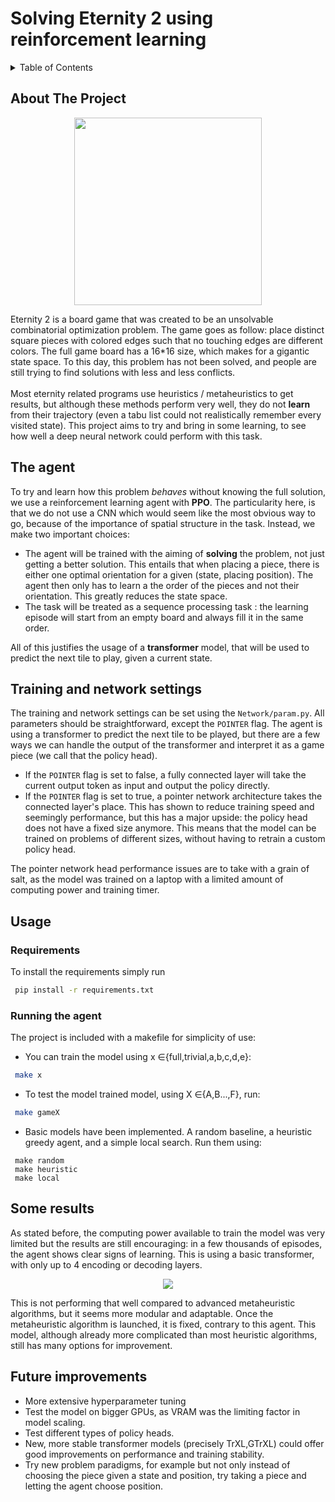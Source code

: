 <a name="readme-top"></a>

# Solving Eternity 2 using reinforcement learning



<!-- TABLE OF CONTENTS -->
<details>
  <summary>Table of Contents</summary>
  <ol>
    <li><a href="#about-the-project">About The Project</a></li>
    <li><a href="#the-agent">The agent</a></li>
    <li><a href="#usage">Usage</a></li>
    <li><a href="#some-results">Results</a></li>
    <li><a href="#future-improvements">Future Improvements</a></li>
    <li><a href="#license">License</a></li>
  </ol>
</details>



<!-- ABOUT THE PROJECT -->
## About The Project
<p align="center">
  <img width="300" src=https://github.com/mt-clemente/Avalam-DQN-Agent/assets/92925667/75bb1238-5308-42d5-b057-9476b70dadc2
 />
</p>

Eternity 2 is a board game that was created to be an unsolvable combinatorial 
optimization problem. The game goes as follow: place distinct square pieces with colored edges such that no touching edges are different colors. The full game board has a 16*16 size, which makes for a gigantic state space. To this day, this problem 
has not been solved, and people are still trying to find solutions with 
less and less conflicts.\
\
Most eternity related programs use heuristics / metaheuristics to get
results, but although these methods perform very well, they do not 
**learn** from their trajectory (even a tabu list could not realistically
remember every visited state). This project aims to try and  bring in some
learning, to see how well a deep neural network could perform with this task.


## The agent

To try and learn how this problem *behaves* without knowing the full 
solution, we use a reinforcement learning agent with **PPO**. The
particularity here, is that we do not use a CNN which would seem like
the most obvious way to go, because of the importance of spatial
structure in the task. Instead, we make two important choices:
 * The agent will be trained with the aiming of **solving** the problem,
 not just getting a better solution. This entails that when placing a piece, there is either one optimal orientation for a given (state, placing position). The agent then only has to learn a the order of the pieces and not their orientation. This greatly reduces the state space.
 * The task will be treated as a sequence processing task : the learning
 episode will start from an empty board and always fill it in the same order.

All of this justifies the usage of a **transformer** model, that will be 
used to predict the next tile to play, given a current state.


<!-- USAGE EXAMPLES -->
## Training and network settings
The training and network settings can be set using the 
`Network/param.py`. All parameters should be straightforward, except the
`POINTER` flag. The agent is using a transformer to predict the next tile to be played,
but there are a few ways we can handle the output of the transformer and interpret it
as a game piece (we call that the policy head). 
 * If the `POINTER` flag is set to false, a fully connected layer will take the current output token as input and output the policy directly.
 * If the `POINTER` flag is set to true, a pointer network architecture takes the connected layer's place. This has shown to reduce training speed and seemingly
 performance, but this has a major upside: the policy head does not have a fixed size
 anymore. This means that the model can be trained on problems of different sizes, without
 having to retrain a custom policy head.

The pointer network head performance issues are to take with a grain of salt, as the model
was trained on a laptop with a limited amount of computing power and training timer.

<!-- USAGE EXAMPLES -->
## Usage

### Requirements
To install the requirements simply run

  ```sh
   pip install -r requirements.txt
  ```

### Running the agent
The project is included with a makefile for simplicity of use:
 * You can train the model using x $\in${full,trivial,a,b,c,d,e}:
  ```sh
   make x
  ```

 * To test the model trained model, using X $\in${A,B...,F}, run:
  ```sh
   make gameX
  ```
 
 * Basic models have been implemented. A random baseline, a heuristic
 greedy agent, and a simple local search. Run them using:
  ```
   make random
   make heuristic
   make local
  ```
 

## Some results
As stated before, the computing power available to train the model was very limited
but the results are still encouraging: in a few thousands of episodes, the agent shows
clear signs of learning. This is using a basic transformer, with only up to 4 encoding
or decoding layers. 


<p align="center">
  <img src=results_rlco.png />
</p>

This is not performing that well compared to advanced metaheuristic algorithms, but it
seems more modular and adaptable. Once the metaheuristic algorithm is launched, it is
fixed, contrary to this agent. This model, although already more complicated than most
heuristic algorithms, still has many options for improvement.


<!-- ROADMAP -->
## Future improvements

- More extensive hyperparameter tuning
- Test the model on bigger GPUs, as VRAM was the limiting factor in model scaling.
- Test different types of policy heads.
- New, more stable transformer models (precisely TrXL,GTrXL) could offer good improvements
  on performance and training stability.
- Try new problem paradigms, for example but not only instead of choosing the piece given
a state and position, try taking a piece and letting the agent choose position.
